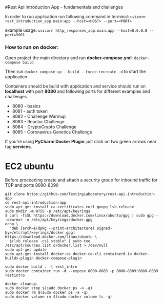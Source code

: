 #Rest Api Introduction App - fundamentals and challenges 

In order to run application run following command in terminal:
`uvicorn rest_introduction_app.main:app --host=<HOST> --port=<PORT>`

example usage:
`uvicorn http_responses_app.main:app --host=0.0.0.0 --port=9001`

### How to run on docker:
Open project the main directory and run **docker-compose.yml**:
`docker-compose build`

Then run `docker-compose up --build --force-recreate -d` to start the application

Containers should be build with application and service should run on **localhost**  with port **8080** and following ports for different examples and challenges 

- 8080 - basics
- 8081 - auth token
- 8082 - Challenge Warmup
- 8083 - Reactor Challenge
- 8084 - CryptoCrypto Challenge
- 8085 - Coronavirus Genetics Challenge

If you're using **PyCharm Docker Plugin** just click on two green arrows near tag **services**.

# EC2 ubuntu
Before proceeding create and attach a security group for inbound traffic for TCP and ports 8080-8090
```
git clone https://github.com/TestingLaboratory/rest-api-introduction-app
cd rest-api-introduction-app
sudo apt-get install ca-certificates curl gnupg lsb-release
sudo mkdir -m 0755 -p /etc/apt/keyrings
$ curl -fsSL https://download.docker.com/linux/ubuntu/gpg | sudo gpg --dearmor -o /etc/apt/keyrings/docker.gpg
echo \
  "deb [arch=$(dpkg --print-architecture) signed-by=/etc/apt/keyrings/docker.gpg] https://download.docker.com/linux/ubuntu \
  $(lsb_release -cs) stable" | sudo tee /etc/apt/sources.list.d/docker.list > /dev/null
sudo apt-get update
sudo apt-get install docker-ce docker-ce-cli containerd.io docker-buildx-plugin docker-compose-plugin

sudo docker build . -t rest_intro
sudo docker container run -d --expose 8080-8089 -p 8080-8089:8080-8089 restintro

docker cleanup:
sudo docker stop $(sudo docker ps -a -q)
sudo docker rm $(sudo docker ps -a -q)
sudo docker volume rm $(sudo docker volume ls -q)
```
